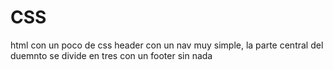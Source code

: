 # CSS
html con un poco de css 
header con un nav muy simple, la parte central del duemnto se divide en tres con un footer sin nada
